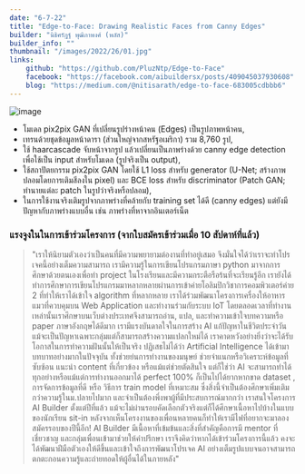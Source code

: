 ```yaml
---
date: "6-7-22"
title: "Edge-to-Face: Drawing Realistic Faces from Canny Edges"
builder: "นิธิศรัฎฐ์ พุฒิภาพงศ์ (พลัส)"
builder_info: ""
thumbnail: "/images/2022/26/01.jpg"
links:
    github: "https://github.com/PluzNtp/Edge-to-Face"
    facebook: "https://facebook.com/aibuildersx/posts/409045037930608"
    blog: "https://medium.com/@nitisarath/edge-to-face-683005cdbbb6"
---
```


![image](/images/2022/26/01.jpg)

- โมเดล pix2pix GAN ที่เปลี่ยนรูปร่างหน้าคน (Edges) เป็นรูปภาพหน้าคน,
- เทรนด้วยชุดข้อมูลหน้าดารา (ส่วนใหญ่จากสหรัฐอเมริกา) รวม 8,760 รูป,
- ใช้ haarcascade จับหน้าจากรูป แล้วเปลี่ยนเป็นภาพร่างด้วย canny edge detection เพื่อใช้เป็น input สำหรับโมเดล (รูปจริงเป็น output),
- ใช้สถาปัตยกรรม pix2pix GAN โดยใช้ L1 loss สำหรับ generator (U-Net; สร้างภาพปลอมโดยการเติมสีลงใน pixel) และ BCE loss สำหรับ discriminator (Patch GAN; ทำนายแต่ละ patch ในรูปว่าจริงหรือปลอม),
- ในการใช้งานจริงเติมรูปจากภาพร่างที่คล้ายกับ training set ได้ดี (canny edges) แต่ยังมีปัญหากับภาพร่างแบบอื่น เช่น ภาพร่างที่หาจากอินเตอร์เน็ต

### แรงจูงในในการเข้าร่วมโครงการ (จากใบสมัครเข้าร่วมเมื่อ 10 สัปดาห์ที่แล้ว)

> "เราให้นิยามตัวเองว่าเป็นคนที่มีความพยายามต่องานที่ทำอยู่เสมอ จึงมั่นใจได้ว่าเราจะทำโปรเจคนี้อย่างเต็มความสามารถ เรามีความรู้ในการเขียนโปรแกรมภาษา python มาจากการศึกษาด้วยตนเองเพื่อทำ project ในโรงเรียนและมีความกระตือรือร้นที่จะเรียนรู้อีก เรายังได้ทำการศึกษาการเขียนโปรแกรมมาหลากหลายผ่านการเข้าค่ายโอลิมปิกวิชาการคอมพิวเตอร์ค่าย 2 ที่ทำให้เราได้เข้าใจ algorithm ที่หลากหลาย เราได้ร่วมพัฒนาโครงการเครื่องให้อาหารแมวที่ควบคุมบน Web Application และทำงานร่วมกับระบบ IoT โดยตลอดเวลาที่ทำงานเหล่านั้นเราศึกษาบนเว็บต่างประเทศจึงสามารถอ่าน, แปล, และทำความเข้าใจบทความหรือ paper ภาษาอังกฤษได้ดีมาก เรามีแรงบันดาลใจในการสร้าง AI แก้ปัญหาในชีวิตประจำวัน แม้จะเป็นปัญหาเฉพาะกลุ่มแต่ก็สามารถสร้างความแปลกใหม่ได้ เราคาดหวังอย่างยิ่งว่าจะได้รับโอกาสในการทำความฝันนั้นให้เป็นจริง  ปฏิเสธไม่ได้ว่า Artificial Intelligence ได้เข้ามาบทบาทอย่างมากในปัจจุบัน ทั้งช่วยย่นการทำงานของมนุษย์ ช่วยจำแนกหรือวิเคราะห์ข้อมูลที่ซับซ้อน แนะนำ content ที่เกี่ยวข้อง หรือแม้แต่ช่วยตัดสินใจ แต่ก็ใช่ว่า AI จะสามารถทำได้ทุกอย่างหรือแม้แต่การทำงานออกมาได้ perfect 100% ก็เป็นไปได้ยากหากขาด dataset , การจัดการข้อมูลที่ดี หรือ วิธีการ train model ที่เหมาะสม ซึ่งสิ่งนี้จำเป็นต้องศึกษาเพิ่มเติมกว่าความรู้ในม.ปลายไปมาก และจำเป็นต้องพึ่งพาผู้ที่มีประสบการณ์มากกว่า  เราสนใจโครงการ AI Builder ตั้งแต่ปีที่แล้ว แม้จะไม่ผ่านรอบคัดเลือกตัวจริงแต่ก็ได้ศึกษาเนื้อหาไปบ้างในแบบของนักเรียน sit-in หลังจากเห็นโครงงานของเพื่อนหลายคนก็ทำให้เรามีไฟที่อยากจะมาลองสมัครรอบของปีนี้อีก! AI Builder มีเนื้อหาที่เข้มข้นและสิ่งที่สำคัญคือการมี mentor ที่เชี่ยวชาญ และกลุ่มเพื่อนเข้ามาช่วยให้คำปรึกษา เราจึงคิดว่าหากได้เข้าร่วมโครงการนี้แล้ว คงจะได้พัฒนาฝีมือตัวเองให้ดีขึ้นและเข้าใจถึงการพัฒนาโปรเจค AI อย่างเต็มรูปแบบจนอาจสามารถตกตะกอนความรู้และถ่ายทอดให้ผู้อื่นได้ในภายหลัง"